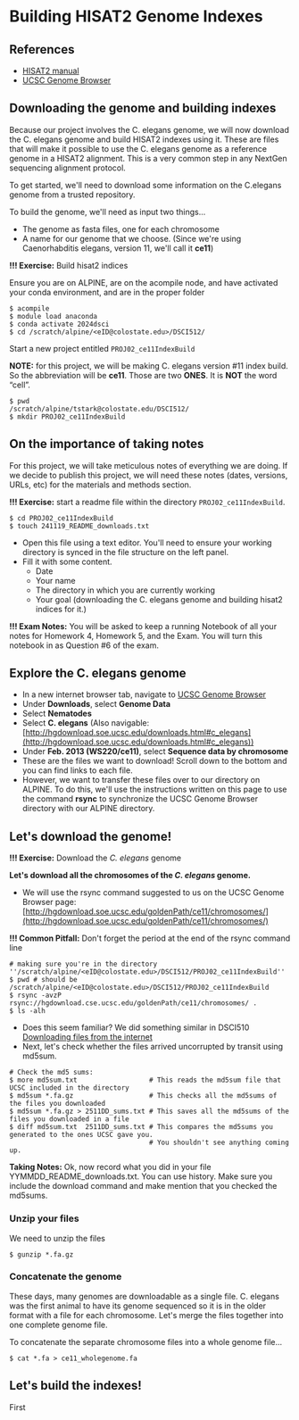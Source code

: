 # Building HISAT2 Genome Indexes

## References 

- [HISAT2 manual](http://daehwankimlab.github.io/hisat2/manual/)
- [UCSC Genome Browser](https://genome.ucsc.edu/)

## Downloading the genome and building indexes

Because our project involves the C. elegans genome, we will now download the C. elegans genome and build HISAT2 indexes using it. These are files that will make it possible to use the C. elegans genome as a reference genome in a HISAT2 alignment. This is a very common step in any NextGen sequencing alignment protocol.

To get started, we'll need to download some information on the C.elegans genome from a trusted repository.

To build the genome, we'll need as input two things...
- The genome as fasta files, one for each chromosome
- A name for our genome that we choose. (Since we're using Caenorhabditis elegans, version 11, we'll call it **ce11**)

**!!! Exercise:** Build hisat2 indices 

Ensure you are on ALPINE, are on the acompile node, and have activated your conda environment, and are in the proper folder

```
$ acompile
$ module load anaconda
$ conda activate 2024dsci
$ cd /scratch/alpine/<eID@colostate.edu>/DSCI512/
```

Start a new project entitled `PROJ02_ce11IndexBuild`

**NOTE:** for this project, we will be making C. elegans version #11 index build. So the abbreviation will be **ce11**. Those are two **ONES**. It is **NOT** the word “cell”.

```
$ pwd 
/scratch/alpine/tstark@colostate.edu/DSCI512/
$ mkdir PROJ02_ce11IndexBuild
```

## On the importance of taking notes

For this project, we will take meticulous notes of everything we are doing. If we decide to publish this project, we will need these notes (dates, versions, URLs, etc) for the materials and methods section.

**!!! Exercise:** start a readme file within the directory `PROJ02_ce11IndexBuild`.

```
$ cd PROJ02_ce11IndexBuild
$ touch 241119_README_downloads.txt
```

- Open this file using a text editor. You'll need to ensure your working directory is synced in the file structure on the left panel.
- Fill it with some content.
  - Date
  - Your name
  - The directory in which you are currently working
  - Your goal (downloading the C. elegans genome and building hisat2 indices for it.)

**!!! Exam Notes:** You will be asked to keep a running Notebook of all your notes for Homework 4, Homework 5, and the Exam. You will turn this notebook in as Question #6 of the exam.

## Explore the C. elegans genome 

- In a new internet browser tab, navigate to [UCSC Genome Browser](https://genome.ucsc.edu/)
- Under **Downloads**, select **Genome Data**
- Select **Nematodes**
- Select **C. elegans** (Also navigable: [http://hgdownload.soe.ucsc.edu/downloads.html#c_elegans](http://hgdownload.soe.ucsc.edu/downloads.html#c_elegans))
- Under **Feb. 2013 (WS220/ce11)**, select **Sequence data by chromosome**
- These are the files we want to download! Scroll down to the bottom and you can find links to each file.
- However, we want to transfer these files over to our directory on ALPINE. To do this, we'll use the instructions written on this page to use the command **rsync** to synchronize the UCSC Genome Browser directory with our ALPINE directory.

## Let's download the genome!

**!!! Exercise:** Download the *C. elegans* genome

**Let's download all the chromosomes of the *C. elegans* genome.**

- We will use the rsync command suggested to us on the UCSC Genome Browser page: [http://hgdownload.soe.ucsc.edu/goldenPath/ce11/chromosomes/](http://hgdownload.soe.ucsc.edu/goldenPath/ce11/chromosomes/)

**!!! Common Pitfall:** Don't forget the period at the end of the rsync command line

```
# making sure you're in the directory ''/scratch/alpine/<eID@colostate.edu>/DSCI512/PROJ02_ce11IndexBuild''
$ pwd # should be /scratch/alpine/<eID@colostate.edu>/DSCI512/PROJ02_ce11IndexBuild
$ rsync -avzP rsync://hgdownload.cse.ucsc.edu/goldenPath/ce11/chromosomes/ .
$ ls -alh
```

- Does this seem familiar? We did something similar in DSCI510 [Downloading files from the internet]()
- Next, let's check whether the files arrived uncorrupted by transit using md5sum.

```
# Check the md5 sums:
$ more md5sum.txt                  # This reads the md5sum file that UCSC included in the directory
$ md5sum *.fa.gz                   # This checks all the md5sums of the files you downloaded
$ md5sum *.fa.gz > 2511DD_sums.txt # This saves all the md5sums of the files you downloaded in a file
$ diff md5sum.txt  2511DD_sums.txt # This compares the md5sums you generated to the ones UCSC gave you.
                                   # You shouldn't see anything coming up.
```

**Taking Notes:** Ok, now record what you did in your file YYMMDD_README_downloads.txt. You can use history. Make sure you include the download command and make mention that you checked the md5sums.

### Unzip your files 

We need to unzip the files

```
$ gunzip *.fa.gz
```

### Concatenate the genome

These days, many genomes are downloadable as a single file. C. elegans was the first animal to have its genome sequenced so it is in the older format with a file for each chromosome. Let's merge the files together into one complete genome file.

To concatenate the separate chromosome files into a whole genome file...

```
$ cat *.fa > ce11_wholegenome.fa
```

## Let's build the indexes!

First 
